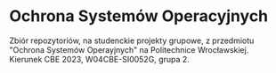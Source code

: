 # Ochrona Systemów Operacyjnych
<p>Zbiór repozytoriów, na studenckie projekty grupowe, z przedmiotu "Ochrona Systemów Operayjnych" na Politechnice Wrocławskiej.</br>
Kierunek CBE 2023, W04CBE-SI0052G, grupa 2.
